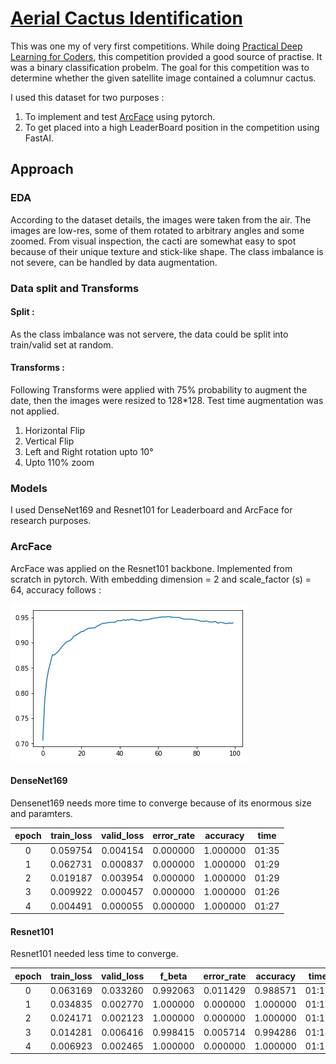# [Aerial Cactus Identification](https://www.kaggle.com/c/aerial-cactus-identification)

This was one my of very first competitions. While doing [Practical Deep Learning for Coders](https://course.fast.ai/), this competition provided a good source of practise. It was a binary classification probelm. The goal for this competition was to determine whether the given satellite image contained a columnur cactus. 

I used this dataset for two purposes :

1. To implement and test [ArcFace](https://arxiv.org/pdf/1801.07698.pdf) using pytorch.
2. To get placed into a high LeaderBoard position in the competition using FastAI.

## Approach

### EDA 
According to the dataset details, the images were taken from the air. The images are low-res, some of them rotated to arbitrary angles and some zoomed. From visual inspection, the cacti are somewhat easy to spot because of their unique texture and stick-like shape. The class imbalance is not severe, can be handled by data augmentation.
### Data split and Transforms
#### Split : 
As the class imbalance was not servere, the data could be split into train/valid set at random.
#### Transforms : 
Following Transforms were applied with 75% probability to augment the date, then the images were resized to 128*128. Test time augmentation was not applied.  

1. Horizontal Flip
2. Vertical Flip
3. Left and Right rotation upto 10°
4. Upto 110% zoom
### Models
I used DenseNet169 and Resnet101 for Leaderboard and ArcFace for research purposes.

### ArcFace
ArcFace was applied on the Resnet101 backbone. Implemented from scratch in pytorch. With embedding dimension = 2 and scale_factor (s) = 64, accuracy follows :


![image](https://github.com/abyaadrafid/Aerial-Cactus-Identification/blob/master/arcface.png)
#### DenseNet169
Densenet169 needs more time to converge because of its enormous size and paramters. 

| epoch 	| train_loss 	| valid_loss 	| error_rate 	| accuracy 	|  time 	|
|:-----:	|:----------:	|:----------:	|:----------:	|:--------:	|:-----:	|
|   0   	|  0.059754  	|  0.004154  	|  0.000000  	| 1.000000 	| 01:35 	|
|   1   	|  0.062731  	|  0.000837  	|  0.000000  	| 1.000000 	| 01:29 	|
|   2   	|  0.019187  	|  0.003954  	|  0.000000  	| 1.000000 	| 01:29 	|
|   3   	|  0.009922  	|  0.000457  	|  0.000000  	| 1.000000 	| 01:26 	|
|   4   	|  0.004491  	|  0.000055  	|  0.000000  	| 1.000000 	| 01:27 	|
#### Resnet101
Resnet101 needed less time to converge. 

| epoch 	| train_loss 	| valid_loss 	|  f_beta  	| error_rate 	| accuracy 	|  time 	|
|:-----:	|:----------:	|:----------:	|:--------:	|:----------:	|:--------:	|:-----:	|
|   0   	|  0.063169  	|  0.033260  	| 0.992063 	|  0.011429  	| 0.988571 	| 01:17 	|
|   1   	|  0.034835  	|  0.002770  	| 1.000000 	|  0.000000  	| 1.000000 	| 01:15 	|
|   2   	|  0.024171  	|  0.002123  	| 1.000000 	|  0.000000  	| 1.000000 	| 01:15 	|
|   3   	|  0.014281  	|  0.006416  	| 0.998415 	|  0.005714  	| 0.994286 	| 01:14 	|
|   4   	|  0.006923  	|  0.002465  	| 1.000000 	|  0.000000  	| 1.000000 	| 01:13 	|